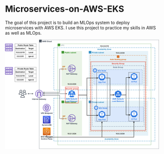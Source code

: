 # Microservices-on-AWS-EKS
The goal of this project is to build an MLOps system to deploy microservices with AWS EKS. I use this project to practice my skills in AWS as well as MLOps.

![](images/eks-microservices-architect.png)